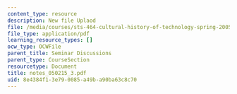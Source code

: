 ```yaml
---
content_type: resource
description: New file Uplaod
file: /media/courses/sts-464-cultural-history-of-technology-spring-2005/8e4384f13e790085a49ba90ba63c8c70_notes_050215_3.pdf
file_type: application/pdf
learning_resource_types: []
ocw_type: OCWFile
parent_title: Seminar Discussions
parent_type: CourseSection
resourcetype: Document
title: notes_050215_3.pdf
uid: 8e4384f1-3e79-0085-a49b-a90ba63c8c70
---
```

